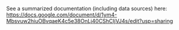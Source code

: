 See a summarized documentation (including data sources) here: 
https://docs.google.com/document/d/1ym4-Mbsvuw2hiuOBvqaeK4c5e38OnLj40CShCIjVJ4s/edit?usp=sharing 
